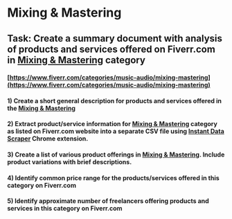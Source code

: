 # Mixing & Mastering
## Task: Create a summary document with analysis of products and services offered on Fiverr.com in [Mixing & Mastering](https://www.fiverr.com/categories/music-audio/mixing-mastering) category
#### [https://www.fiverr.com/categories/music-audio/mixing-mastering](https://www.fiverr.com/categories/music-audio/mixing-mastering)
#### 1) Create a short general description for products and services offered in the [Mixing & Mastering](https://www.fiverr.com/categories/music-audio/mixing-mastering)
#### 2) Extract product/service information for [Mixing & Mastering](https://www.fiverr.com/categories/music-audio/mixing-mastering) category as listed on Fiverr.com website into a separate CSV file using [Instant Data Scraper](https://chrome.google.com/webstore/detail/instant-data-scraper/ofaokhiedipichpaobibbnahnkdoiiah) Chrome extension.
#### 3) Create a list of various product offerings in [Mixing & Mastering](https://www.fiverr.com/categories/music-audio/mixing-mastering). Include product variations with brief descriptions.
#### 4) Identify common price range for the products/services offered in this category on Fiverr.com
#### 5) Identify approximate number of freelancers offering products and services in this category on Fiverr.com
